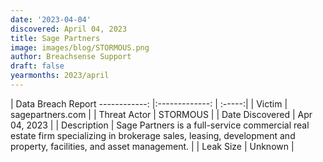 ```yaml
---
date: '2023-04-04'
discovered: April 04, 2023
title: Sage Partners
image: images/blog/STORMOUS.png
author: Breachsense Support
draft: false
yearmonths: 2023/april
---
```



| Data Breach Report
------------:     |:-------------:    | :-----:|
| Victim      | sagepartners.com      | 
| Threat Actor      | STORMOUS      | 
| Date Discovered      | Apr 04, 2023      | 
| Description      | Sage Partners is a full-service commercial real estate firm specializing in brokerage sales, leasing, development and property, facilities, and asset management.      | 
| Leak Size      | Unknown      | 


